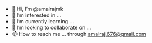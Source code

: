 - 👋 Hi, I’m @amalrajmk
- 👀 I’m interested in ...
- 🌱 I’m currently learning ...
- 💞️ I’m looking to collaborate on ...
- 📫 How to reach me ... through amalraj.676@gmail.com

<!---
amalrajmk/amalrajmk is a ✨ special ✨ repository because its `README.md` (this file) appears on your GitHub profile.
You can click the Preview link to take a look at your changes.
--->
